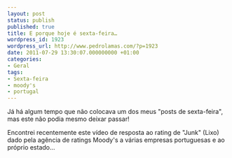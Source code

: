 ```yaml
---
layout: post
status: publish
published: true
title: E porque hoje é sexta-feira…
wordpress_id: 1923
wordpress_url: http://www.pedrolamas.com/?p=1923
date: 2011-07-29 13:30:07.000000000 +01:00
categories:
- Geral
tags:
- Sexta-feira
- moody's
- portugal
---
```

Já há algum tempo que não colocava um dos meus "posts de sexta-feira", mas este não podia mesmo deixar passar!

Encontrei recentemente este vídeo de resposta ao rating de "Junk" (Lixo) dado pela agência de ratings Moody's a várias empresas portuguesas e ao próprio estado...
